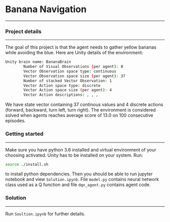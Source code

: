 # Banana Navigation
***************************
### Project details
***************************
The goal of this project is that the agent needs to gather yellow bananas while avoiding the blue. 
Here are Unity details of the environment:
```sh   
Unity brain name: BananaBrain 
        Number of Visual Observations (per agent): 0
        Vector Observation space type: continuous
        Vector Observation space size (per agent): 37
        Number of stacked Vector Observation: 1
        Vector Action space type: discrete
        Vector Action space size (per agent): 4
        Vector Action descriptions: , , ,
```
We have state vector containing 37 continous values and 4 discrete actions (forward, backward, turn left, turn right). The environment is considered solved when agents reaches average score of 13.0 on 100 consecutive episodes.

### Getting started
***************************
Make sure you have python 3.6 installed and virtual environment of your choosing activated. Unity has to be installed on your system. Run:
```sh
source ./install.sh
```
to install python dependencies. Then you should be able to run jupyter notebook and view `Solution.ipynb`. File `model.py` contains neural network class used as a Q function and file `dqn_agent.py` contains agent code.

### Solution
***************************
Run `Soultion.ipynb` for further details.

